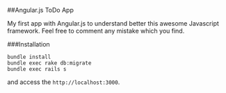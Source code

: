 ##Angular.js ToDo App

My first app with Angular.js to understand better this awesome Javascript framework. Feel free to comment any mistake which you find.

###Installation

```
bundle install
bundle exec rake db:migrate
bundle exec rails s
```
and access the `http://localhost:3000`.